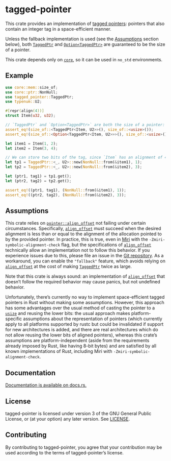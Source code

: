 tagged-pointer
==============

This crate provides an implementation of [tagged pointers]: pointers that
also contain an integer tag in a space-efficient manner.

[tagged pointers]: https://en.wikipedia.org/wiki/Tagged_pointer

Unless the fallback implementation is used (see the
[Assumptions](#assumptions) section below), both [`TaggedPtr`] and
[`Option<TaggedPtr>`] are guaranteed to be the size of a pointer.

This crate depends only on [`core`], so it can be used in `no_std`
environments.

[`core`]: https://doc.rust-lang.org/core/

Example
-------

```rust
use core::mem::size_of;
use core::ptr::NonNull;
use tagged_pointer::TaggedPtr;
use typenum::U2;

#[repr(align(4))]
struct Item(u32, u32);

// `TaggedPtr` and `Option<TaggedPtr>` are both the size of a pointer:
assert_eq!(size_of::<TaggedPtr<Item, U2>>(), size_of::<usize>());
assert_eq!(size_of::<Option<TaggedPtr<Item, U2>>>(), size_of::<usize>());

let item1 = Item(1, 2);
let item2 = Item(3, 4);

// We can store two bits of the tag, since `Item` has an alignment of 4.
let tp1 = TaggedPtr::<_, U2>::new(NonNull::from(&item1), 1);
let tp2 = TaggedPtr::<_, U2>::new(NonNull::from(&item2), 3);

let (ptr1, tag1) = tp1.get();
let (ptr2, tag2) = tp2.get();

assert_eq!((ptr1, tag1), (NonNull::from(&item1), 1));
assert_eq!((ptr2, tag2), (NonNull::from(&item2), 3));
```

Assumptions
-----------

This crate relies on [`pointer::align_offset`][`align_offset`] not failing
under certain circumstances. Specifically, [`align_offset`] must succeed
when the desired alignment is less than or equal to the alignment of the
allocation pointed to by the provided pointer. In practice, this is true,
even in [Miri] with the `-Zmiri-symbolic-alignment-check` flag, but the
specifications of [`align_offset`] technically allow an implementation not
to follow this behavior. If you experience issues due to this, please file
an issue in the [Git repository]. As a workaround, you can enable the
`"fallback"` feature, which avoids relying on [`align_offset`] at the cost
of making [`TaggedPtr`] twice as large.

[Miri]: https://github.com/rust-lang/miri

Note that this crate is always sound: an implementation of [`align_offset`]
that doesn’t follow the required behavior may cause panics, but not
undefined behavior.

[`align_offset`]:
https://doc.rust-lang.org/std/primitive.pointer.html#method.align_offset
[Git repository]: https://github.com/taylordotfish/tagged-pointer

Unfortunately, there’s currently no way to implement space-efficient tagged
pointers in Rust without making some assumptions. However, this approach
has some advantages over the usual method of casting the pointer to a
[`usize`] and reusing the lower bits: the usual approach makes
platform-specific assumptions about the representation of pointers (which
currently apply to all platforms supported by rustc but could be
invalidated if support for new architectures is added, and there are
real architectures which do not allow reusing the lower bits of aligned
pointers), whereas this crate’s assumptions are platform-independent (aside
from the requirements already imposed by Rust, like having 8-bit bytes) and
are satisfied by all known implementations of Rust, including Miri with
`-Zmiri-symbolic-alignment-check`.

[`TaggedPtr`]: https://docs.rs/tagged-pointer/latest/tagged_pointer/struct.TaggedPtr.html
[`Option<TaggedPtr>`]: https://doc.rust-lang.org/std/option/enum.Option.html
[`usize`]: https://doc.rust-lang.org/std/primitive.usize.html

Documentation
-------------

[Documentation is available on docs.rs.](https://docs.rs/tagged-pointer)

License
-------

tagged-pointer is licensed under version 3 of the GNU General Public License,
or (at your option) any later version. See [LICENSE](LICENSE).

Contributing
------------

By contributing to tagged-pointer, you agree that your contribution may be used
according to the terms of tagged-pointer’s license.
